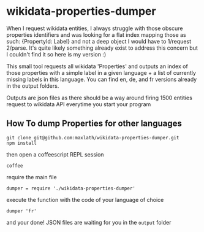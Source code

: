 wikidata-properties-dumper
==========================

When I request wikidata entities, I always struggle with those obscure properties identifiers and was looking for a flat index mapping those as such: {PropertyId: Label}
and not a deep object I would have to 1/request 2/parse.
It's quite likely something already exist to address this concern but I couldn't find it so here is my version :)

This small tool requests all wikidata 'Properties' and outputs an index of those properties with a simple label in a given language + a list of currently missing labels in this language.
You can find en, de, and fr versions already in the output folders.

Outputs are json files as there should be a way around firing 1500 entities request to wikidata API everytime you start your program


How To dump Properties for other languages
-------
```
git clone git@github.com:maxlath/wikidata-properties-dumper.git
npm install
```

then open a coffeescript REPL session

`coffee`

require the main file
```
dumper = require './wikidata-properties-dumper'
```

execute the function with the code of your language of choice
```
dumper 'fr'
```

and your done! JSON files are waiting for you in the `output` folder

